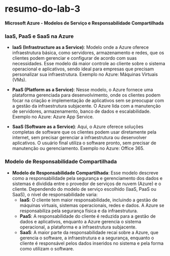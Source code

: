 # resumo-do-lab-3

**Microsoft Azure - Modelos de Serviço e Responsabilidade Compartilhada**

### IaaS, PaaS e SaaS na Azure
- **IaaS (Infrastructure as a Service)**: Modelo onde a Azure oferece infraestrutura básica, como servidores, armazenamento e redes, que os clientes podem gerenciar e configurar de acordo com suas necessidades. Esse modelo dá maior controle ao cliente sobre o sistema operacional e aplicativos, sendo ideal para empresas que precisam personalizar sua infraestrutura. Exemplo no Azure: Máquinas Virtuais (VMs).
  
- **PaaS (Platform as a Service)**: Nesse modelo, o Azure fornece uma plataforma gerenciada para desenvolvimento, onde os clientes podem focar na criação e implementação de aplicativos sem se preocupar com a gestão da infraestrutura subjacente. O Azure lida com a manutenção de servidores, armazenamento, banco de dados e escalabilidade. Exemplo no Azure: Azure App Service.
  
- **SaaS (Software as a Service)**: Aqui, o Azure oferece soluções completas de software que os clientes podem usar diretamente pela internet, sem precisar gerenciar a infraestrutura ou desenvolver aplicativos. O usuário final utiliza o software pronto, sem precisar de manutenção ou gerenciamento. Exemplo no Azure: Office 365.

### Modelo de Responsabilidade Compartilhada
- **Modelo de Responsabilidade Compartilhada**: Esse modelo descreve como a responsabilidade pela segurança e gerenciamento dos dados e sistemas é dividida entre o provedor de serviços de nuvem (Azure) e o cliente. Dependendo do modelo de serviço escolhido (IaaS, PaaS ou SaaS), o nível de responsabilidade varia:
  - **IaaS**: O cliente tem maior responsabilidade, incluindo a gestão de máquinas virtuais, sistemas operacionais, redes e dados. A Azure se responsabiliza pela segurança física e da infraestrutura.
  - **PaaS**: A responsabilidade do cliente é reduzida para a gestão de dados e aplicativos, enquanto a Azure gerencia o sistema operacional, a plataforma e a infraestrutura subjacente.
  - **SaaS**: A maior parte da responsabilidade recai sobre a Azure, que gerencia o software, a infraestrutura e a segurança, enquanto o cliente é responsável pelos dados inseridos no sistema e pela forma como utilizam o software.
